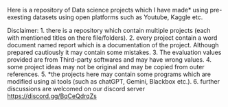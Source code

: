 Here is a repository of Data science projects which I have made* using pre-exesting datasets using open platforms such as Youtube, Kaggle etc.

Disclaimer: 1. there is a repository which contain multiple projects (each with mentioned titles on there file/folders).
            2. every project contain a word document named report which is a documentation of the project. Although prepared cautiously it may contain some mistakes.
            3. The evaluation values provided are from Third-party softwares and may have wrong values.
            4. some project ideas may not be original and may be copied from outer references.
            5. *the projects here may contain some programs which are modified using ai tools (such as chatGPT, Gemini, Blackbox etc.).
            6. further discussions are welcomed on our discord server https://discord.gg/BqCeQdrqZs
